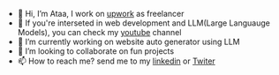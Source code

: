 - 👋 Hi, I’m Ataa, I work on [upwork](https://www.upwork.com/freelancers/~017dd4beb052466560) as freelancer 
- 👀 If you're interseted in web development and LLM(Large Languauge Models), you can check my [youtube](https://www.youtube.com/channel/UCdhQURct4qMkrP3kRJukR-Q) channel
- 🌱 I’m currently working on website auto generator using LLM
- 💞️ I’m looking to collaborate on fun projects
- 📫 How to reach me? send me to my [linkedin](https://www.linkedin.com/in/ataaeddin-aldaghstani-39504917b/) or [Twiter](https://twitter.com/AtaDaghstani) 

<!---
AtaaEddin/AtaaEddin is a ✨ special ✨ repository because its `README.md` (this file) appears on your GitHub profile.
You can click the Preview link to take a look at your changes.
--->

